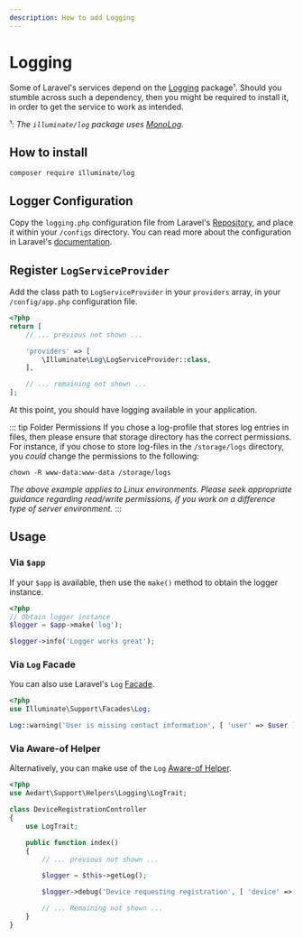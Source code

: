 ```yaml
---
description: How to add Logging
---
```


# Logging

Some of Laravel's services depend on the [Logging](https://packagist.org/packages/illuminate/log) package¹.
Should you stumble across such a dependency, then you might be required to install it, in order to get the service to work as intended.

¹: _The `illuminate/log` package uses [MonoLog](https://github.com/Seldaek/monolog)._

## How to install

```shell
composer require illuminate/log
```

## Logger Configuration

Copy the `logging.php` configuration file from Laravel's [Repository](https://github.com/laravel/laravel/blob/master/config/logging.php), and place it within your `/configs` directory.
You can read more about the configuration in Laravel's [documentation](https://laravel.com/docs/12.x/logging).

## Register `LogServiceProvider`

Add the class path to `LogServiceProvider` in your `providers` array, in your `/config/app.php` configuration file.

```php
<?php
return [
    // ... previous not shown ...

    'providers' => [
        \Illuminate\Log\LogServiceProvider::class,
    ],

    // ... remaining not shown ...
];
```

At this point, you should have logging available in your application.

::: tip Folder Permissions
If you chose a log-profile that stores log entries in files, then please ensure that storage directory has the correct permissions.
For instance, if you chose to store log-files in the `/storage/logs` directory, you _could_ change the permissions to the following:

```shell
chown -R www-data:www-data /storage/logs
```

_The above example applies to Linux environments. Please seek appropriate guidance regarding read/write permissions, if you work on a difference type of server environment._
:::

## Usage

### Via `$app`

If your `$app` is available, then use the `make()` method to obtain the logger instance.

```php
<?php
// Obtain logger instance
$logger = $app->make('log');

$logger->info('Logger works great');
```

### Via `Log` Facade

You can also use Laravel's `Log` [Facade](https://laravel.com/docs/12.x/facades). 

```php
<?php
use Illuminate\Support\Facades\Log;

Log::warning('User is missing contact information', [ 'user' => $user ]);
```

### Via Aware-of Helper

Alternatively, you can make use of the `Log` [Aware-of Helper](../../support/laravel).

```php
<?php
use Aedart\Support\Helpers\Logging\LogTrait;

class DeviceRegistrationController
{
    use LogTrait;

    public function index()
    {
        // ... previous not shown ...

        $logger = $this->getLog();

        $logger->debug('Device requesting registration', [ 'device' => '...' ]);

        // ... Remaining not shown ...
    }
}
```
